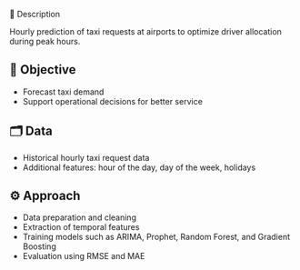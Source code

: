 📖 Description

Hourly prediction of taxi requests at airports to optimize driver allocation during peak hours.

## 🎯 Objective

- Forecast taxi demand  
- Support operational decisions for better service  

## 🗂️ Data

- Historical hourly taxi request data  
- Additional features: hour of the day, day of the week, holidays  

## ⚙️ Approach

- Data preparation and cleaning  
- Extraction of temporal features  
- Training models such as ARIMA, Prophet, Random Forest, and Gradient Boosting  
- Evaluation using RMSE and MAE
